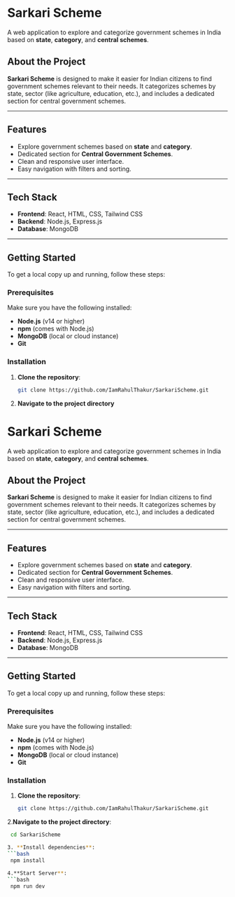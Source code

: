 # Sarkari Scheme  

A web application to explore and categorize government schemes in India based on **state**, **category**, and **central schemes**.  


## About the Project  
**Sarkari Scheme** is designed to make it easier for Indian citizens to find government schemes relevant to their needs. It categorizes schemes by state, sector (like agriculture, education, etc.), and includes a dedicated section for central government schemes.  

---

## Features  
- Explore government schemes based on **state** and **category**.  
- Dedicated section for **Central Government Schemes**.  
- Clean and responsive user interface.  
- Easy navigation with filters and sorting.  

---

## Tech Stack  
- **Frontend**: React, HTML, CSS, Tailwind CSS  
- **Backend**: Node.js, Express.js  
- **Database**: MongoDB  

---

## Getting Started  

To get a local copy up and running, follow these steps:  

### Prerequisites  
Make sure you have the following installed:  
- **Node.js** (v14 or higher)  
- **npm** (comes with Node.js)  
- **MongoDB** (local or cloud instance)  
- **Git**  

### Installation  
1. **Clone the repository**:  
   ```bash  
   git clone https://github.com/IamRahulThakur/SarkariScheme.git  


2. **Navigate to the project directory**
# Sarkari Scheme  

A web application to explore and categorize government schemes in India based on **state**, **category**, and **central schemes**.  


## About the Project  
**Sarkari Scheme** is designed to make it easier for Indian citizens to find government schemes relevant to their needs. It categorizes schemes by state, sector (like agriculture, education, etc.), and includes a dedicated section for central government schemes.  

---

## Features  
- Explore government schemes based on **state** and **category**.  
- Dedicated section for **Central Government Schemes**.  
- Clean and responsive user interface.  
- Easy navigation with filters and sorting.  

---

## Tech Stack  
- **Frontend**: React, HTML, CSS, Tailwind CSS  
- **Backend**: Node.js, Express.js  
- **Database**: MongoDB  

---

## Getting Started  

To get a local copy up and running, follow these steps:  

### Prerequisites  
Make sure you have the following installed:  
- **Node.js** (v14 or higher)  
- **npm** (comes with Node.js)  
- **MongoDB** (local or cloud instance)  
- **Git**  

### Installation  
1. **Clone the repository**:  
   ```bash  
   git clone https://github.com/IamRahulThakur/SarkariScheme.git  


2.**Navigate to the project directory**:
   ```bash  
    cd SarkariScheme

3. **Install dependencies**:
   ```bash  
    npm install

4.**Start Server**:
   ```bash  
    npm run dev
